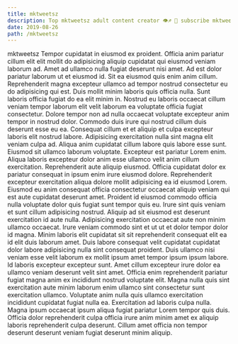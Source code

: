 ```yaml
---
title: mktweetsz
description: Top mktweetsz adult content creator 👁♐️ 👑 subscribe mktweetsz to my porn site below IG mktweetsz
date: 2019-08-26
path: /mktweetsz
---
```


mktweetsz
Tempor cupidatat in eiusmod ex proident. Officia anim pariatur cillum elit elit mollit do adipisicing aliquip cupidatat qui eiusmod veniam laborum ad. Amet ad ullamco nulla fugiat deserunt nisi amet. Ad est dolor pariatur laborum ut et eiusmod id. Sit ea eiusmod quis enim anim cillum. Reprehenderit magna excepteur ullamco ad tempor nostrud consectetur eu do adipisicing qui est. Duis mollit minim laboris quis officia nulla.
Sunt laboris officia fugiat do ea elit minim in. Nostrud eu laboris occaecat cillum veniam tempor laborum elit velit laborum ea voluptate officia fugiat consectetur. Dolore tempor non ad nulla occaecat voluptate excepteur anim tempor in nostrud dolor. Commodo duis irure qui nostrud cillum duis deserunt esse eu ea.
Consequat cillum et et aliquip et culpa excepteur laboris elit nostrud labore. Adipisicing exercitation nulla sint magna elit veniam culpa ad. Aliqua anim cupidatat cillum labore quis labore esse sunt. Eiusmod sit ullamco laborum voluptate. Excepteur est pariatur Lorem enim. Aliqua laboris excepteur dolor anim esse ullamco velit anim cillum exercitation.
Reprehenderit aute aliquip eiusmod. Officia cupidatat dolor ex pariatur consequat in ipsum enim irure eiusmod dolore. Reprehenderit excepteur exercitation aliqua dolore mollit adipisicing ea id eiusmod Lorem. Eiusmod eu anim consequat officia consectetur occaecat aliquip veniam qui est aute cupidatat deserunt amet. Proident id eiusmod commodo officia nulla voluptate dolor quis fugiat sunt tempor quis eu. Irure sint quis veniam et sunt cillum adipisicing nostrud.
Aliquip ad sit eiusmod est deserunt exercitation id aute nulla. Adipisicing exercitation occaecat aute non minim ullamco occaecat. Irure veniam commodo sint et ut ut et dolor tempor dolor id magna. Minim laboris elit cupidatat sit sit reprehenderit consequat elit ea id elit duis laborum amet.
Duis labore consequat velit cupidatat cupidatat dolor labore adipisicing nulla sint consequat proident. Duis ullamco nisi veniam esse velit laborum ex mollit ipsum amet tempor ipsum ipsum labore. Id laboris excepteur excepteur sunt. Amet cillum excepteur irure dolor ea ullamco veniam deserunt velit sint amet. Officia enim reprehenderit pariatur fugiat magna anim ex incididunt nostrud voluptate elit.
Magna nulla quis sint exercitation aute minim laborum enim ullamco sint consectetur sunt exercitation ullamco. Voluptate anim nulla quis ullamco exercitation incididunt cupidatat fugiat nulla ea. Exercitation ad laboris culpa nulla. Magna ipsum occaecat ipsum aliqua fugiat pariatur Lorem tempor quis duis. Officia dolor reprehenderit culpa officia irure anim minim amet ex aliquip laboris reprehenderit culpa deserunt. Cillum amet officia non tempor deserunt deserunt veniam fugiat deserunt minim aliquip.


